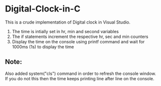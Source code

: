 # Digital-Clock-in-C
This is a crude implementation of Digital clock in Visual Studio.

1. The time is intially set in hr, min and second variables
2. The if statements increment the respective hr, sec and min counters
3. Display the time on the console using printf command and wait for 1000ms (1s) to display the time

## Note:
  Also added system("cls") command in order to refresh the console window. If you do not this then the time keeps printing
  line after line on the console.
